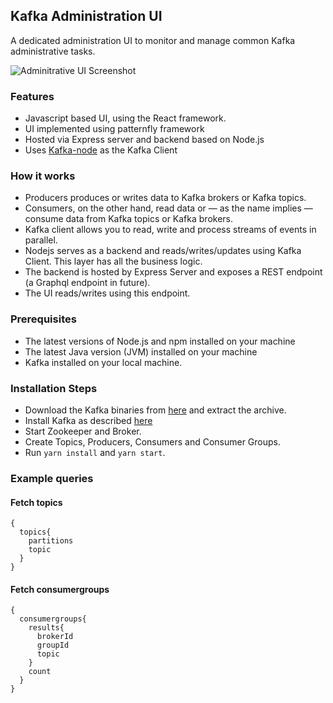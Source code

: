 ## Kafka Administration UI
A dedicated administration UI to monitor and manage common Kafka administrative tasks.

![Adminitrative UI Screenshot](/public/React-Kafka-poc-with-broker.png?raw=true "Kafka Dashboard")

### Features
- Javascript based UI, using the React framework.
- UI implemented using patternfly framework
- Hosted via Express server and backend based on Node.js
- Uses [Kafka-node](https://github.com/SOHU-Co/kafka-node) as the Kafka Client

### How it works
- Producers produces or writes data to Kafka brokers or Kafka topics.
- Consumers, on the other hand, read data or — as the name implies — consume data from Kafka topics or Kafka brokers.
- Kafka client allows you to read, write and process streams of events in parallel.
- Nodejs serves as a backend and reads/writes/updates using Kafka Client. This layer has all the business logic.
- The backend is hosted by Express Server and exposes a REST endpoint (a Graphql endpoint in future).
- The UI reads/writes using this endpoint.

### Prerequisites

- The latest versions of Node.js and npm installed on your machine
- The latest Java version (JVM) installed on your machine
- Kafka installed on your local machine.

### Installation Steps
- Download the Kafka binaries from [here](https://www.apache.org/dyn/closer.cgi?path=/kafka/2.3.0/kafka_2.12-2.3.0.tgz) and extract the archive.<br/>
- Install Kafka as described [here](https://kafka.apache.org/quickstart)
- Start Zookeeper and Broker.
- Create Topics, Producers, Consumers and Consumer Groups.
- Run `yarn install` and `yarn start`.


### Example queries

#### Fetch topics

```
{
  topics{
    partitions
    topic
  }
}
```

#### Fetch consumergroups

```
{
  consumergroups{
    results{
      brokerId
      groupId
      topic
    }
    count
  }
}
```